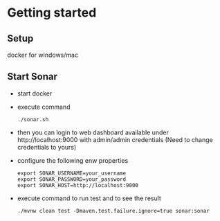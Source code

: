 # Getting started

## Setup
docker for windows/mac

## Start Sonar

- start docker
- execute command
   ```
   ./sonar.sh
   ```
- then you can login to web dashboard available under http://localhost:9000 with admin/admin credentials (Need to change credentials to yours)
- configure the following enw properties

   ```
   export SONAR_USERNAME=your_username
   export SONAR_PASSWORD=your_password
   export SONAR_HOST=http://localhost:9000
   ```
- execute command to run test and to see the result

   ```
   ./mvnw clean test -Dmaven.test.failure.ignore=true sonar:sonar
   ```



